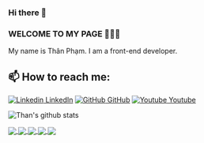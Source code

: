<!--
**thanphamm/thanphamm** is a ✨ _special_ ✨ repository because its `README.md` (this file) appears on your GitHub profile.

Here are some ideas to get you started:

- 🔭 I’m currently working on ...
- 🌱 I’m currently learning ...
- 👯 I’m looking to collaborate on ...
- 🤔 I’m looking for help with ...
- 💬 Ask me about ...
- 📫 How to reach me: ...
- 😄 Pronouns: ...
- ⚡ Fun fact: ...
-->

### Hi there 👋
### WELCOME TO MY PAGE 👋👋👋
My name is Thân Phạm. I am a front-end developer.<br>
## 📫 How to reach me: 

[![Linkedin](https://i.stack.imgur.com/gVE0j.png) LinkedIn](https://www.linkedin.com/in/thanpham/) [![GitHub](https://i.stack.imgur.com/tskMh.png) GitHub](https://github.com/thanphamm/) [![Youtube](https://github.com/uvipen/introduction/blob/main/Youtube.png) Youtube](https://www.youtube.com/channel/UC8fno1WZZJwaR3KHq0i3uQA)


![Than's github stats](https://github-readme-stats-git-masterrstaa-rickstaa.vercel.app/api?username=thanphamm&show_icons=true&theme=tokyonight&hide=contribs,prs,issues)

<a href="https://github.com/thanphamm/Wooder">
  <!-- Change the `github-readme-stats.anuraghazra1.vercel.app` to `github-readme-stats.vercel.app`  -->
  <img align="center" src="https://github-readme-stats.anuraghazra1.vercel.app/api/pin/?username=thanphamm&repo=Wooder&theme=radical" />
</a>
<a href="https://github.com/thanphamm/furnitown">
  <!-- Change the `github-readme-stats.anuraghazra1.vercel.app` to `github-readme-stats.vercel.app`  -->
  <img align="center" src="https://github-readme-stats.anuraghazra1.vercel.app/api/pin/?username=thanphamm&repo=furnitown&theme=merko" />
</a>

<a href="https://github.com/thanphamm/F8-shopee">
  <!-- Change the `github-readme-stats.anuraghazra1.vercel.app` to `github-readme-stats.vercel.app`  -->
  <img align="center" src="https://github-readme-stats.anuraghazra1.vercel.app/api/pin/?username=thanphamm&repo=F8-shopee&theme=gruvbox" />
</a>
<a href="https://github.com/thanphamm/asm-laravel/">
  <!-- Change the `github-readme-stats.anuraghazra1.vercel.app` to `github-readme-stats.vercel.app`  -->
  <img align="center" src="https://github-readme-stats.anuraghazra1.vercel.app/api/pin/?username=thanphamm&repo=asm-laravel&theme=synthwave" />
</a>  

<a href="https://https://github.com/thanphamm/post-jquery">
  <!-- Change the `github-readme-stats.anuraghazra1.vercel.app` to `github-readme-stats.vercel.app`  -->
  <img align="center" src="https://github-readme-stats.anuraghazra1.vercel.app/api/pin/?username=thanphamm&repo=post-jquery&theme=cobalt" />
</a>


